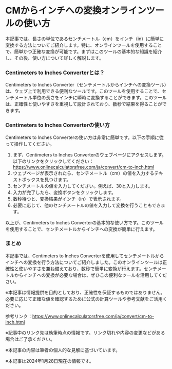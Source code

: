 CMからインチへの変換オンラインツールの使い方
=======================

本記事では、長さの単位であるセンチメートル（cm）をインチ（in）に簡単に変換する方法についてご紹介します。特に、オンラインツールを使用することで、簡単かつ正確な変換が可能です。まずはこのツールの基本的な知識を紹介し、その後、使い方について詳しく解説します。

### Centimeters to Inches Converterとは？

Centimeters to Inches Converter（センチメートルからインチへの変換ツール）は、ウェブ上で利用できる便利なツールです。このツールを使用することで、センチメートル単位の長さをインチに瞬時に変換することができます。このツールは、正確性と使いやすさを重視して設計されており、数秒で結果を得ることができます。

### Centimeters to Inches Converterの使い方

Centimeters to Inches Converterの使い方は非常に簡単です。以下の手順に従って操作してください。

1. まず、Centimeters to Inches Converterのウェブページにアクセスします。以下のリンクをクリックしてください：<https://www.onlinecalculatorsfree.com/ja/convert/cm-to-inch.html>
2. ウェブページが表示されたら、センチメートル（cm）の値を入力するテキストボックスを見つけます。
3. センチメートルの値を入力してください。例えば、30と入力します。
4. 入力が完了したら、変換ボタンをクリックします。
5. 数秒待つと、変換結果がインチ（in）で表示されます。
6. 必要に応じて、他のセンチメートルの値を入力して変換を行うこともできます。

以上が、Centimeters to Inches Converterの基本的な使い方です。このツールを使用することで、センチメートルからインチへの変換が簡単に行えます。

### まとめ

本記事では、Centimeters to Inches Converterを使用してセンチメートルからインチへの変換を行う方法についてご紹介しました。このオンラインツールは正確性と使いやすさを兼ね備えており、数秒で簡単に変換が行えます。センチメートルからインチへの変換が必要な場合は、ぜひこの便利なツールを活用してください。

※本記事は情報提供を目的としており、正確性を保証するものではありません。必要に応じて正確な値を確認するために公式の計算ツールや参考文献をご活用ください。

参考リンク：<https://www.onlinecalculatorsfree.com/ja/convert/cm-to-inch.html>

※記事中のリンク先は執筆時点の情報です。リンク切れや内容の変更などがある場合はご了承ください。

※本記事の内容は筆者の個人的な見解に基づいています。

※本記事は2024年1月28日現在の情報です。